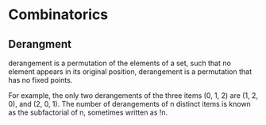 
# Combinatorics

## Derangment
derangement is a permutation of the elements of a set, such that no element appears in its original position, derangement is a permutation that has no fixed points.

For example, the only two derangements of the three items (0, 1, 2) are (1, 2, 0), and (2, 0, 1).
The number of derangements of n distinct items is known as the subfactorial of n, sometimes written as !n. 




 
